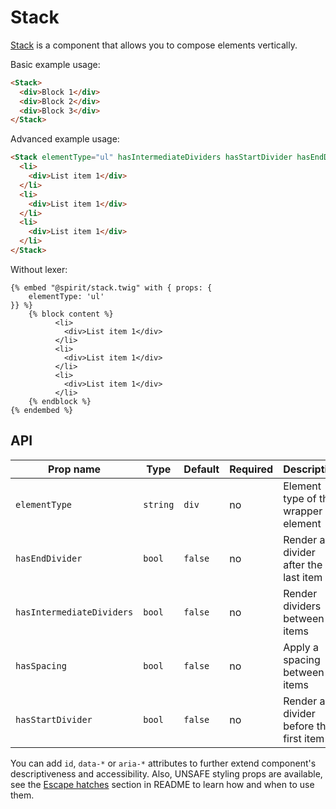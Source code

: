 # Stack

[Stack] is a component that allows you to compose elements vertically.

Basic example usage:

```html
<Stack>
  <div>Block 1</div>
  <div>Block 2</div>
  <div>Block 3</div>
</Stack>
```

Advanced example usage:

```html
<Stack elementType="ul" hasIntermediateDividers hasStartDivider hasEndDivider>
  <li>
    <div>List item 1</div>
  </li>
  <li>
    <div>List item 1</div>
  </li>
  <li>
    <div>List item 1</div>
  </li>
</Stack>
```

Without lexer:

```twig
{% embed "@spirit/stack.twig" with { props: {
    elementType: 'ul'
}} %}
    {% block content %}
          <li>
            <div>List item 1</div>
          </li>
          <li>
            <div>List item 1</div>
          </li>
          <li>
            <div>List item 1</div>
          </li>
    {% endblock %}
{% endembed %}
```

## API

| Prop name                 | Type     | Default | Required | Description                            |
| ------------------------- | -------- | ------- | -------- | -------------------------------------- |
| `elementType`             | `string` | `div`   | no       | Element type of the wrapper element    |
| `hasEndDivider`           | `bool`   | `false` | no       | Render a divider after the last item   |
| `hasIntermediateDividers` | `bool`   | `false` | no       | Render dividers between items          |
| `hasSpacing`              | `bool`   | `false` | no       | Apply a spacing between items          |
| `hasStartDivider`         | `bool`   | `false` | no       | Render a divider before the first item |

You can add `id`, `data-*` or `aria-*` attributes to further extend component's
descriptiveness and accessibility. Also, UNSAFE styling props are available,
see the [Escape hatches][escape-hatches] section in README to learn how and when to use them.

[stack]: https://github.com/lmc-eu/spirit-design-system/tree/main/packages/web/src/scss/components/Stack
[escape-hatches]: https://github.com/lmc-eu/spirit-design-system/tree/main/packages/web-twig/README.md#escape-hatches
